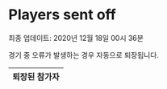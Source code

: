 # Players sent off
최종 업데이트: 2020년 12월 18일 00시 36분


경기 중 오류가 발생하는 경우 자동으로 퇴장됩니다.


| 퇴장된 참가자 |
|:---:|